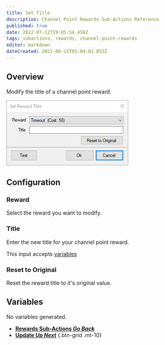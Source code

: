 ```yaml
---
title: Set Title
description: Channel Point Rewards Sub-Actions Reference
published: true
date: 2022-07-12T19:05:54.456Z
tags: subactions, rewards, channel-point-rewards
editor: markdown
dateCreated: 2022-06-11T05:04:02.053Z
---
```


## Overview
Modify the title of a channel point reward.

![set_reward_title.png](/set_reward_title.png)

## Configuration
### Reward
Select the reward you want to modify.

### Title
Enter the new title for your channel point reward.

This input accepts [variables](/en/Variables)

### Reset to Original
Reset the reward title to it's original value.

## Variables
No variables generated.


- [<i class="mdi mdi-chevron-left"></i>**Rewards Sub-Actions *Go Back***](/en/Sub-Actions/Rewards)
- [<i class="mdi mdi-twitch text--twitch"></i>**Update *Up Next***](/en/Sub-Actions/Rewards/Update)
{.btn-grid .mt-10}